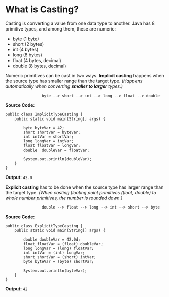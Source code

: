 # What is Casting?

Casting is converting a value from one data type to another. Java has 8 primitive types, and among them, these are numeric:

- byte (1 byte)
- short (2 bytes)
- int (4 bytes)
- long (8 bytes)
- float (4 bytes, decimal)
- double (8 bytes, decimal)

Numeric primitives can be cast in two ways. **Implicit casting** happens when the source type has smaller range than the target type. *(Happens automatically when converting **smaller to larger** types.)*

					byte --> short --> int --> long --> float --> double

**Source Code:**
```
public class ImplicitTypeCasting {  
    public static void main(String[] args) {  
          
        byte byteVar = 42;  
        short shortVar = byteVar;  
        int intVar = shortVar;  
        long longVar = intVar;  
        float floatVar = longVar;  
        double  doubleVar = floatVar;  
  
        System.out.println(doubleVar);  
    }  
}
```
**Output:**
`42.0`

**Explicit casting** has to be done when the source type has larger range than the target type. *(When casting floating point primitives (float, double) to whole number primitives, the number is rounded down.)*

					double --> float --> long --> int --> short --> byte

**Source Code:**
```
public class ExplicitTypeCasting {  
    public static void main(String[] args) {  
  
        double doubleVar = 42.0d;  
        float floatVar = (float) doubleVar;  
        long longVar = (long) floatVar;  
        int intVar = (int) longVar;  
        short shortVar = (short) intVar;  
        byte byteVar = (byte) shortVar;  
  
        System.out.println(byteVar);  
    }  
}
```
**Output:**
`42`

